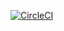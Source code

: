 [![CircleCI](https://dl.circleci.com/status-badge/img/gh/ryry91021/ssw567/tree/main.svg?style=svg)](https://dl.circleci.com/status-badge/redirect/gh/ryry91021/ssw567/tree/main)
